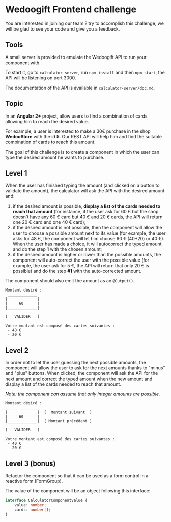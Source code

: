 # Wedoogift Frontend challenge
You are interested in joining our team ? try to accomplish this challenge, we will be glad to see
your code and give you a feedback.

## Tools

A small server is provided to emulate the Wedoogift API to run your component with.

To start it, go to `calculator-server`, run `npm install` and then `npm start`, the API will be listening on 
port 3000.

The documentation of the API is available in `calculator-server/doc.md`.

## Topic

In an **Angular 2+** project, allow users to find a combination of cards allowing him to reach the desired value.

For example, a user is interested to make a 30€ purchase in the shop **WedooStore** with the id **5**.
Our REST API will help him and find the suitable combination of cards to reach this amount.

The goal of this challenge is to create a component in which the user can type the desired amount he wants to
purchase. 

## Level 1

When the user has finished typing the amount (and clicked on a button to validate the amount), the calculator
will ask the API with the desired amount and:

1. if the desired amount is possible, **display a list of the cards needed to reach that amount** (for instance, if the 
user ask for 60 € but the shop doesn't have any 60 € card but 40 € and 20 € cards, the API will return one 20 € card 
and one 40 € card);
2. if the desired amount is not possible, then the component will allow the user to choose a possible amount
next to its value (for example, the user asks for 48 €, the component will let him choose 60 € (40+20) or 40 €).
When the user has made a choice, it will autocorrect the typed amount and do the step **1** with the chosen amount;
3. if the desired amount is higher or lower than the possible amounts, the component will auto-correct the user
with the possible value (for example, the user ask for 5 €, the API will return that only 20 € is possible) and 
do the step **#1** with the auto-corrected amount. 

The component should also emit the amount as an `@Output()`.


```
Montant désiré :
 _____________
|             |  
|     60      |
|_____________|

[   VALIDER   ]

Votre montant est composé des cartes suivantes :
 - 40 €
 - 20 €

```

## Level 2

In order not to let the user guessing the next possible amounts, the component will allow the user to ask for the next
amounts thanks to "minus" and "plus" buttons. When clicked, the component will ask the API for the next amount and correct
the typed amount when the new amount and display a list of the cards needed to reach that amount.

*Note: the component can assume that only integer amounts are possible.*

```
Montant désiré :
 _____________
|             |  [  Montant suivant  ]
|     60      |
|_____________|  [ Montant précédent ]

[   VALIDER   ]

Votre montant est composé des cartes suivantes :
 - 40 €
 - 20 €

```

## Level 3 (bonus)

Refactor the component so that it can be used as a form control in a reactive form (FormGroup).

The value of the component will be an object following this interface:
```typescript
interface CalculatorComponentValue {
    value: number;
    cards: number[];
}
```